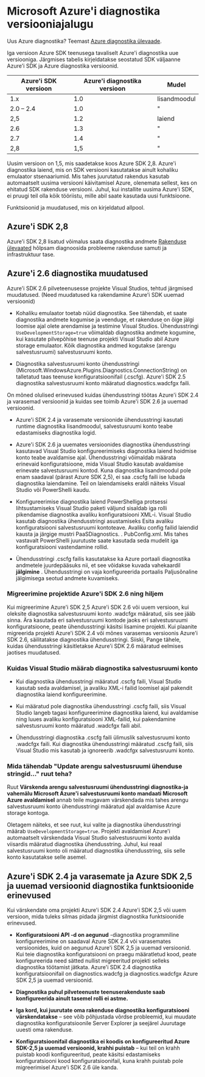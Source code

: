 <properties
    pageTitle="Azure'i diagnostika versiooniajalugu"
    description="Selgitus muudatuste erinevaid versioone Azure diagnostika nimega saadetud erinevaid versioone, Microsoft Azure'i SDK-d."
    services="multiple"
    documentationCenter=".net"
    authors="rboucher"
    manager="jwhit"
    editor=""/>

<tags
    ms.service="multiple"
    ms.workload="na"
    ms.tgt_pltfrm="na"
    ms.devlang="dotnet"
    ms.topic="article"
    ms.date="02/12/2016"
    ms.author="robb"/>


# <a name="microsoft-azure-diagnostics-version-history"></a>Microsoft Azure'i diagnostika versiooniajalugu

Uus Azure diagnostika? Teemast [Azure diagnostika ülevaade](azure-diagnostics.md).

Iga versioon Azure SDK teenusega tavaliselt Azure'i diagnostika uue versiooniga. Järgmises tabelis kirjeldatakse seostatud SDK väljaanne Azure'i SDK ja Azure diagnostika versioonid.



Azure'i SDK versioon | Azure'i diagnostika versioon | Mudel
--- | --- | ---
1.x      | 1.0 | lisandmoodul
2.0 – 2.4| 1.0 | "
2,5      | 1.2 | laiend
2.6      | 1.3 | "
2.7      | 1.4 | "
2,8      | 1,5 | "


Uusim versioon on 1,5, mis saadetakse koos Azure SDK 2,8. Azure'i diagnostika laiend, mis on SDK versiooni kasutatakse ainult kohaliku emulaator stsenaariumid. Mis tahes juurutatud rakendus kasutab automaatselt uusima versiooni käivitamisel Azure, olenemata sellest, kes on ehitatud SDK rakenduse versiooni. Juhul, kui installite uusima Azure'i SDK, ei pruugi teil olla kõik tööriistu, mille abil saate kasutada uusi funktsioone.

Funktsioonid ja muudatused, mis on kirjeldatud allpool.

## <a name="azure-sdk-28"></a>Azure'i SDK 2,8
Azure'i SDK 2,8 lisatud võimalus saata diagnostika andmete [Rakenduse ülevaated](./application-insights/app-insights-cloudservices.md) hõlpsam diagnoosida probleeme rakenduse samuti ja infrastruktuur tase.

## <a name="azure-26-diagnostics-changes"></a>Azure'i 2.6 diagnostika muudatused

Azure'i SDK 2.6 pilveteenusesse projekte Visual Studios, tehtud järgmised muudatused. (Need muudatused ka rakendamine Azure'i SDK uuemad versioonid)

- Kohaliku emulaator toetab nüüd diagnostika. See tähendab, et saate diagnostika andmete kogumise ja veenduge, et rakenduse on õige jälgi loomise ajal olete arendamise ja testimine Visual Studios. Ühendusstringi `UseDevelopmentStorage=true` võimaldab diagnostika andmete kogumine, kui kasutate pilvepõhise teenuse projekti Visual Studio abil Azure storage emulaator. Kõik diagnostika andmed kogutakse (arengu salvestusruumi) salvestusruumi konto.

- Diagnostika salvestusruumi konto ühendusstringi (Microsoft.WindowsAzure.Plugins.Diagnostics.ConnectionString) on talletatud taas teenuse konfiguratsioonifail (.cscfg). Azure'i SDK 2.5 diagnostika salvestusruumi konto määratud diagnostics.wadcfgx faili.

On mõned olulised erinevused kuidas ühendusstringi töötas Azure'i SDK 2.4 ja varasemad versioonid ja kuidas see toimib Azure'i SDK 2.6 ja uuemad versioonid.

- Azure'i SDK 2.4 ja varasemate versioonide ühendusstringi kasutati runtime diagnostika lisandmoodul, salvestusruumi konto teabe edastamiseks diagnostika logid.

- Azure'i SDK 2.6 ja uuemates versioonides diagnostika ühendusstringi kasutavad Visual Studio konfigureerimiseks diagnostika laiend hoidmise konto teabe avaldamise ajal. Ühendusstringi võimaldab määrata erinevaid konfiguratsioone, mida Visual Studio kasutab avaldamise erinevate salvestusruumi kontod. Kuna diagnostika lisandmoodul pole enam saadaval (pärast Azure SDK 2,5), ei saa .cscfg faili ise lubada diagnostika laiendamine. Teil on laiendamiseks eraldi näiteks Visual Studio või PowerShelli kaudu.

- Konfigureerimise diagnostika laiend PowerShelliga protsessi lihtsustamiseks Visual Studio paketi väljund sisaldab iga rolli pikendamise diagnostika avaliku konfiguratsiooni XML-i. Visual Studio kasutab diagnostika ühendusstringi asustamiseks Esita avaliku konfiguratsiooni salvestusruumi kontoteave. Avaliku config failid laiendid kausta ja järgige mustri PaaSDiagnostics. <RoleName>. PubConfig.xml. Mis tahes vastavalt PowerShelli juurutuste saate kasutada seda mudelit iga konfiguratsiooni vastendamine rollid.

- Ühendusstringi .cscfg failis kasutatakse ka Azure portaali diagnostika andmetele juurdepääsuks nii, et see võidakse kuvada vahekaardil **jälgimine** . Ühendusstringi on vaja konfigureerida portaalis Paljusõnaline jälgimisega seotud andmete kuvamiseks.

### <a name="migrating-projects-to-azure-sdk-26-and-later"></a>Migreerimine projektide Azure'i SDK 2.6 ning hiljem

Kui migreerimine Azure'i SDK 2,5 Azure'i SDK 2.6 või uuem versioon, kui oleksite diagnostika salvestusruumi konto .wadcfgx määratud, siis see jääb sinna. Ära kasutada eri salvestusruumi kontode jaoks eri salvestusruumi konfiguratsioone, peate ühendusstringi käsitsi lisamine projekti. Kui plaanite migreerida projekti Azure'i SDK 2.4 või mõnes varasemas versioonis Azure'i SDK 2.6, säilitatakse diagnostika ühendusstringi. Siiski, Pange tähele, kuidas ühendusstringi käsitletakse Azure'i SDK 2.6 määratud eelmises jaotises muudatused.

### <a name="how-visual-studio-determines-the-diagnostics-storage-account"></a>Kuidas Visual Studio määrab diagnostika salvestusruumi konto

- Kui diagnostika ühendusstringi määratud .cscfg faili, Visual Studio kasutab seda avaldamisel, ja avaliku XML-i failid loomisel ajal pakendit diagnostika laiend konfigureerimine.

- Kui määratud pole diagnostika ühendusstringi .cscfg faili, siis Visual Studio langeb tagasi konfigureerimine diagnostika laiend, kui avaldamise ning luues avaliku konfiguratsiooni XML-failid, kui pakendamine salvestusruumi konto määratud .wadcfgx faili abil.

- Ühendusstringi diagnostika .cscfg faili ülimuslik salvestusruumi konto .wadcfgx faili. Kui diagnostika ühendusstringi määratud .cscfg faili, siis Visual Studio mis kasutab ja ignoreerib .wadcfgx salvestusruumi konto.

### <a name="what-does-the-update-development-storage-connection-strings-checkbox-do"></a>Mida tähendab "Update arengu salvestusruumi ühenduse stringid..." ruut teha?

Ruut **Värskenda arengu salvestusruumi ühendusstringi diagnostika-ja vahemälu Microsoft Azure'i salvestusruumi konto mandaati Microsoft Azure avaldamisel** annab teile mugavam värskendada mis tahes arengu salvestusruumi konto ühendusstringi määratud ajal avaldamise Azure storage kontoga.

Oletagem näiteks, et see ruut, kui valite ja diagnostika ühendusstringi määrab `UseDevelopmentStorage=true`. Projekti avaldamisel Azure'i automaatselt värskendada Visual Studio salvestusruumi konto avalda viisardis määratud diagnostika ühendusstring. Juhul, kui reaal salvestusruumi konto oli määratud diagnostika ühendusstring, siis selle konto kasutatakse selle asemel.

## <a name="diagnostics-functionality-differences-between-azure-sdk-24-and-earlier-and-azure-sdk-25-and-later"></a>Azure'i SDK 2.4 ja varasemate ja Azure SDK 2,5 ja uuemad versioonid diagnostika funktsioonide erinevused

Kui värskendate oma projekti Azure'i SDK 2.4 Azure'i SDK 2,5 või uuem versioon, mida tuleks silmas pidada järgmist diagnostika funktsioonide erinevused.

- **Konfiguratsiooni API -d on aegunud** -diagnostika programmiline konfigureerimine on saadaval Azure SDK 2.4 või varasemates versioonides, kuid on aegunud Azure'i SDK 2,5 ja uuemad versioonid. Kui teie diagnostika konfiguratsiooni on praegu määratletud kood, peate konfigureerida need sätted nullist migreeritud projekti selleks diagnostika töötamist jätkata. Azure'i SDK 2.4 diagnostika konfiguratsioonifail on diagnostics.wadcfg ja diagnostics.wadcfgx Azure SDK 2,5 ja uuemad versioonid.

- **Diagnostika puhul pilveteenuste teenuserakenduste saab konfigureerida ainult tasemel rolli ei astme.**

- **Iga kord, kui juurutate oma rakenduse diagnostika konfiguratsiooni värskendatakse** – see võib põhjustada võrdse probleemid, kui muudate diagnostika konfiguratsioonile Server Explorer ja seejärel Juurutage uuesti oma rakenduse.

- **Konfiguratsioonifail diagnostika ei koodis on konfigureeritud Azure SDK-2,5 ja uuemad versioonid, krahhi puistab** – kui teil on krahh puistab koodi konfigureeritud, peate käsitsi edastamiseks konfiguratsiooni kood konfiguratsioonifail, kuna krahh puistab pole migreerimisel Azure'i SDK 2.6 üle kanda.
